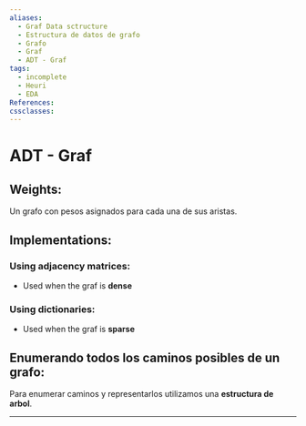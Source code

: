 ```yaml
---
aliases:
  - Graf Data sctructure
  - Estructura de datos de grafo
  - Grafo
  - Graf
  - ADT - Graf
tags:
  - incomplete
  - Heuri
  - EDA
References: 
cssclasses:
---
```

# ADT - Graf 


## Weights: 
Un grafo con pesos asignados para cada una de sus aristas. 
## Implementations: 
### Using adjacency matrices: 
+ Used when the graf is **dense**

### Using dictionaries: 
+ Used when the graf is **sparse**

## Enumerando todos los caminos posibles de un grafo: 
Para enumerar caminos y representarlos utilizamos una **estructura de arbol**. 


***